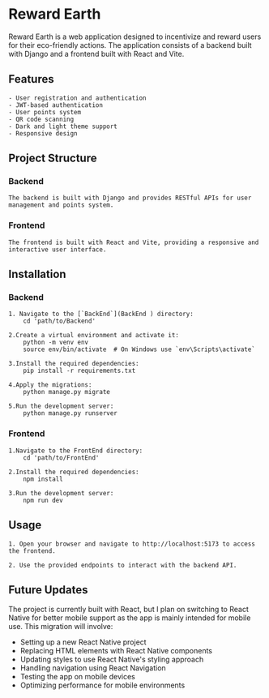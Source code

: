 # Reward Earth

Reward Earth is a web application designed to incentivize and reward users for their eco-friendly actions. The application consists of a backend built with Django and a frontend built with React and Vite.

## Features

    - User registration and authentication
    - JWT-based authentication
    - User points system
    - QR code scanning
    - Dark and light theme support
    - Responsive design

## Project Structure

### Backend

    The backend is built with Django and provides RESTful APIs for user management and points system.
### Frontend
    The frontend is built with React and Vite, providing a responsive and interactive user interface.
## Installation
### Backend

    1. Navigate to the [`BackEnd`](BackEnd ) directory:
        cd 'path/to/Backend'
        
    2.Create a virtual environment and activate it:
        python -m venv env
        source env/bin/activate  # On Windows use `env\Scripts\activate`

    3.Install the required dependencies:
        pip install -r requirements.txt

    4.Apply the migrations:
        python manage.py migrate

    5.Run the development server:
        python manage.py runserver

### Frontend

    1.Navigate to the FrontEnd directory:
        cd 'path/to/FrontEnd'

    2.Install the required dependencies:
        npm install

    3.Run the development server:
        npm run dev


## Usage
 
    1. Open your browser and navigate to http://localhost:5173 to access the frontend.

    2. Use the provided endpoints to interact with the backend API.

## Future Updates

The project is currently built with React, but I plan on switching to React Native for better mobile support as the app is mainly intended for mobile use. This migration will involve:

- Setting up a new React Native project
- Replacing HTML elements with React Native components
- Updating styles to use React Native's styling approach
- Handling navigation using React Navigation
- Testing the app on mobile devices
- Optimizing performance for mobile environments
